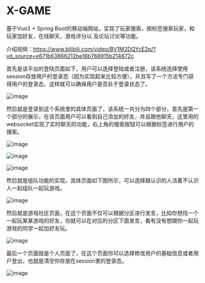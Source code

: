 # X-GAME
基于Vue3 + Spring Boot的移动端网站，实现了玩家搜索，按标签搜索玩家，和玩家加好友，在线聊天，游戏评分以 及论坛讨论等功能。

介绍视频：https://www.bilibili.com/video/BV1M2DQYcE2p/?vd_source=e671b63866212be16b768915b214872c

首先是该平台的登陆页面如下，用户可以选择登陆或者注册，该系统选择使用session存放用户的登录态（因为实现起来比较方便），并且写了一个方法专门获得用户的登录态，这样就可以确保用户是否处于登录状态了。

![image](https://github.com/user-attachments/assets/87ef62bb-b696-408e-8679-11f21bc48f95)

然后就是登录到这个系统里的具体页面了，该系统一共分为四个部分，首先是第一个部分的展示，在该页面用户可以看到自己添加的好友，并且跟他聊天，这里用的websocket实现了实时聊天的功能，右上角的搜索按钮可以根据标签进行用户的搜索。

![image](https://github.com/user-attachments/assets/c7023301-47bb-4303-8777-4181cc257ceb)

![image](https://github.com/user-attachments/assets/48f62971-53d4-49f4-a59b-a44cd471170f)

![image](https://github.com/user-attachments/assets/03418a6b-6648-46c0-bef5-16b577812747)

然后就是组队功能的实现。具体页面如下图所示，可以选择跟认识的人活着不认识人一起组队一起玩游戏。

![image](https://github.com/user-attachments/assets/b2302ab3-7d77-49f3-87a0-0a803638262c)

然后就是游戏社区页面，在这个页面不仅可以根据分区进行发言，比如你想找一个一起玩某某游戏的好友，你就可以在对应的分区下面发言，看有没有想跟你一起玩游戏的同学一起加好友玩。

![image](https://github.com/user-attachments/assets/d70ca828-aa35-433e-940d-223297949d2a)

最后一个页面就是个人页面了，在这个页面你可以选择修改用户的基础信息或者用户登出，也就是清空你存放在session里的登录态。

![image](https://github.com/user-attachments/assets/792c06d4-9d94-47cf-9404-d43f6aadcbd4)


